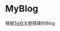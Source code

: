 # MyBlog
根据[TeXt](https://github.com/kitian616/jekyll-TeXt-theme/blob/master/README-zh.md)主题搭建的Blog
